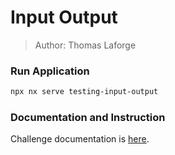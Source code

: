 # Input Output

> Author: Thomas Laforge

### Run Application

```bash
npx nx serve testing-input-output
```

### Documentation and Instruction

Challenge documentation is [here](https://angular-challenges.vercel.app/challenges/testing/19-input-output/).
